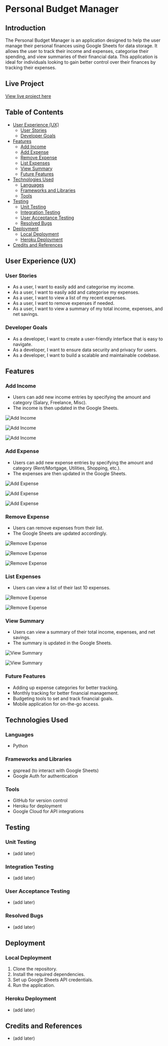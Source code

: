 # Personal Budget Manager

## Introduction

The Personal Budget Manager is an application designed to help the user manage their personal finances using Google Sheets for data storage. It allows the user to track their income and expenses, categorise their spending, and view summaries of their financial data. This application is ideal for individuals looking to gain better control over their finances by tracking their expenses.

## Live Project

[View live project here](https://personal-budget-manager9-b331ef6b8de1.herokuapp.com/)

## Table of Contents

- [User Experience (UX)](#user-experience-ux)
  - [User Stories](#user-stories)
  - [Developer Goals](#developer-goals)
- [Features](#features)
  - [Add Income](#add-income)
  - [Add Expense](#add-expense)
  - [Remove Expense](#remove-expense)
  - [List Expenses](#list-expenses)
  - [View Summary](#view-summary)
  - [Future Features](#future-features)
- [Technologies Used](#technologies-used)
  - [Languages](#languages)
  - [Frameworks and Libraries](#frameworks-and-libraries)
  - [Tools](#tools)
- [Testing](#testing)
  - [Unit Testing](#unit-testing)
  - [Integration Testing](#integration-testing)
  - [User Acceptance Testing](#user-acceptance-testing)
  - [Resolved Bugs](#resolved-bugs)
- [Deployment](#deployment)
  - [Local Deployment](#local-deployment)
  - [Heroku Deployment](#heroku-deployment)
- [Credits and References](#credits-and-references)

## User Experience (UX)

### User Stories

- As a user, I want to easily add and categorise my income.
- As a user, I want to easily add and categorise my expenses.
- As a user, I want to view a list of my recent expenses.
- As a user, I want to remove expenses if needed.
- As a user, I want to view a summary of my total income, expenses, and net savings.

### Developer Goals

- As a developer, I want to create a user-friendly interface that is easy to navigate.
- As a developer, I want to ensure data security and privacy for users.
- As a developer, I want to build a scalable and maintainable codebase.

## Features

### Add Income

- Users can add new income entries by specifying the amount and category (Salary, Freelance, Misc).
- The income is then updated in the Google Sheets.

![Add Income](/readmeimages/addincome.png)

![Add Income](/readmeimages/addincome2.png)

![Add Income](/readmeimages/addincomesheet.png)

### Add Expense

- Users can add new expense entries by specifying the amount and category (Rent/Mortgage, Utilities, Shopping, etc.).
- The expenses are then updated in the Google Sheets.

![Add Expense](/readmeimages/addexpense.png)

![Add Expense](/readmeimages/addexpense2.png)

![Add Expense](/readmeimages/addexpensesheet.png)

### Remove Expense

- Users can remove expenses from their list.
- The Google Sheets are updated accordingly.

![Remove Expense](/readmeimages/removeexpense.png)

![Remove Expense](/readmeimages/removeexpense2.png)

![Remove Expense](/readmeimages/deleteconfirm.png)

### List Expenses

- Users can view a list of their last 10 expenses.

![Remove Expense](/readmeimages/listexpense.png)

![Remove Expense](/readmeimages/list.png)

### View Summary

- Users can view a summary of their total income, expenses, and net savings.
- The summary is updated in the Google Sheets.

![View Summary](/readmeimages/summary.png)

![View Summary](/readmeimages/summary2.png)

### Future Features

- Adding up expense categories for better tracking.
- Monthly tracking for better financial management.
- Budgeting tools to set and track financial goals.
- Mobile application for on-the-go access.

## Technologies Used

### Languages

- Python

### Frameworks and Libraries

- gspread (to interact with Google Sheets)
- Google Auth for authentication

### Tools

- GitHub for version control
- Heroku for deployment
- Google Cloud for API integrations

## Testing

### Unit Testing

-  (add later)

### Integration Testing

- (add later)

### User Acceptance Testing

- (add later)

### Resolved Bugs

-  (add later)

## Deployment

### Local Deployment

1. Clone the repository.
2. Install the required dependencies.
3. Set up Google Sheets API credentials.
4. Run the application.

### Heroku Deployment

-  (add later)

## Credits and References

-  (add later)